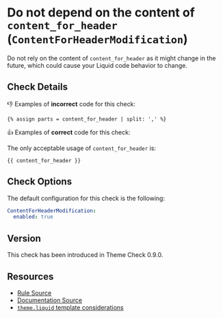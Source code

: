# Do not depend on the content of `content_for_header` (`ContentForHeaderModification`)

Do not rely on the content of `content_for_header` as it might change in the future, which could cause your Liquid code behavior to change.

## Check Details

:-1: Examples of **incorrect** code for this check:

```liquid
{% assign parts = content_for_header | split: ',' %}
```

:+1: Examples of **correct** code for this check:

The only acceptable usage of `content_for_header` is:

```liquid
{{ content_for_header }}
```

## Check Options

The default configuration for this check is the following:

```yaml
ContentForHeaderModification:
  enabled: true
```

## Version

This check has been introduced in Theme Check 0.9.0.

## Resources

- [Rule Source][codesource]
- [Documentation Source][docsource]
- [`theme.liquid` template considerations][considerations]

[codesource]: /lib/platformos_check/checks/check_class_name.rb
[docsource]: /docs/checks/check_class_name.md
[considerations]: https://shopify.dev/docs/themes/theme-templates/theme-liquid#template-considerations
